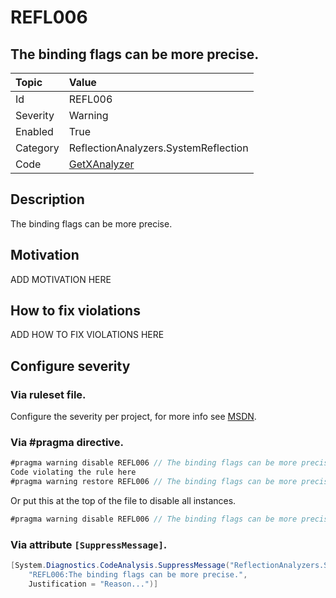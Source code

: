 # REFL006
## The binding flags can be more precise.

| Topic    | Value
| :--      | :--
| Id       | REFL006
| Severity | Warning
| Enabled  | True
| Category | ReflectionAnalyzers.SystemReflection
| Code     | [GetXAnalyzer](https://github.com/DotNetAnalyzers/ReflectionAnalyzers/blob/master/ReflectionAnalyzers/NodeAnalzers/GetXAnalyzer.cs)

## Description

The binding flags can be more precise.

## Motivation

ADD MOTIVATION HERE

## How to fix violations

ADD HOW TO FIX VIOLATIONS HERE

<!-- start generated config severity -->
## Configure severity

### Via ruleset file.

Configure the severity per project, for more info see [MSDN](https://msdn.microsoft.com/en-us/library/dd264949.aspx).

### Via #pragma directive.
```C#
#pragma warning disable REFL006 // The binding flags can be more precise.
Code violating the rule here
#pragma warning restore REFL006 // The binding flags can be more precise.
```

Or put this at the top of the file to disable all instances.
```C#
#pragma warning disable REFL006 // The binding flags can be more precise.
```

### Via attribute `[SuppressMessage]`.

```C#
[System.Diagnostics.CodeAnalysis.SuppressMessage("ReflectionAnalyzers.SystemReflection", 
    "REFL006:The binding flags can be more precise.", 
    Justification = "Reason...")]
```
<!-- end generated config severity -->